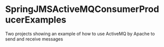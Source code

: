 # SpringJMSActiveMQConsumerProducerExamples
Two projects showing an example of how to use ActiveMQ by Apache to send and receive messages
